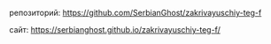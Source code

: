 репозиторий: https://github.com/SerbianGhost/zakrivayuschiy-teg-f

сайт: https://serbianghost.github.io/zakrivayuschiy-teg-f/